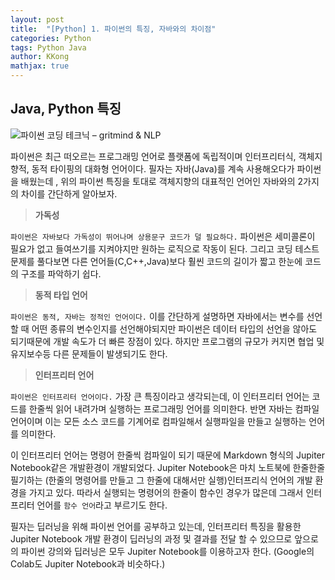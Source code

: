 ```yaml
---
layout: post
title:  "[Python] 1. 파이썬의 특징, 자바와의 차이점"
categories: Python
tags: Python Java
author: KKong
mathjax: true
---
```


    
## Java, Python 특징 









![파이썬 코딩 테크닉 – gritmind & NLP](https://bygritmind.files.wordpress.com/2020/12/image-4.png?w=1024)

파이썬은 최근 떠오르는 프로그래밍 언어로 플랫폼에 독립적이며 인터프리터식, 객체지향적, 동적 타이핑의 대화형 언어이다. 필자는 자바(Java)를 계속 사용해오다가 파이썬을 배웠는데 , 위의 파이썬 특징을 토대로 객체지향의 대표적인 언어인 자바와의 2가지의 차이를 간단하게 알아보자.  

> **가독성**  

`파이썬은 자바보다 가독성이 뛰어나며 상용문구 코드가 덜 필요하다.`  파이썬은 세미콜론이 필요가 없고 들여쓰기를 지켜야지만 원하는 로직으로 작동이 된다. 그리고 코딩 테스트문제를 풀다보면 다른 언어들(C,C++,Java)보다 훨씬 코드의 길이가 짧고 한눈에 코드의 구조를 파악하기 쉽다.  

> **동적 타입 언어**  

`파이썬은 동적, 자바는 정적인 언어이다.` 이를 간단하게 설명하면 자바에서는 변수를 선언할 때 어떤 종류의 변수인지를 선언해야되지만 파이썬은 데이터 타입의 선언을 않아도 되기때문에 개발 속도가 더 빠른 장점이 있다. 하지만 프로그램의 규모가 커지면 협업 및 유지보수등 다른 문제들이 발생되기도 한다.  

> **인터프리터 언어**  

`파이썬은 인터프리터 언어이다.` 가장 큰 특징이라고 생각되는데, 이 인터프리터 언어는 코드를 한줄씩 읽어 내려가며 실행하는 프로그래밍 언어를 의미한다. 반면 자바는 컴파일 언어이며 이는 모든 소스 코드를 기계어로 컴파일해서 실행파일을 만들고 실행하는 언어를 의미한다.  

이 인터프리터 언어는 명령어 한줄씩 컴파일이 되기 때문에 Markdown 형식의 Jupiter Notebook같은 개발환경이 개발되었다. Jupiter Notebook은 마치 노트북에 한줄한줄 필기하는 (한줄의 명령어를 만들고 그 한줄에 대해서만 실행)인터프리식 언어의 개발 환경을 가지고 있다. 따라서 실행되는 명령어의 한줄이 함수인 경우가 많은데 그래서 인터프리터 언어를 `함수 언어`라고 부르기도 한다.    





필자는 딥러닝을 위해 파이썬 언어를 공부하고 있는데, 인터프리터 특징을 활용한 Jupiter Notebook 개발 환경이 딥러닝의 과정 및 결과를 전달 할 수 있으므로 앞으로의 파이썬 강의와 딥러닝은 모두 Jupiter Notebook를 이용하고자 한다.  (Google의 Colab도 Jupiter Notebook과 비슷하다.)    








